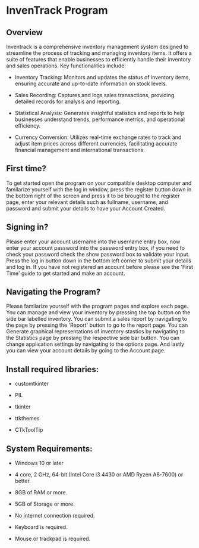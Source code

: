 
# InvenTrack Program

## Overview
Inventrack is a comprehensive inventory management system designed to streamline the process of tracking and managing inventory items. It offers a suite of features that enable businesses to efficiently handle their inventory and sales operations. Key functionalities include:

- Inventory Tracking: Monitors and updates the status of inventory items, ensuring accurate and up-to-date information on stock levels.

- Sales Recording: Captures and logs sales transactions, providing detailed records for analysis and reporting.

- Statistical Analysis: Generates insightful statistics and reports to help businesses understand trends, performance metrics, and operational efficiency.

- Currency Conversion: Utilizes real-time exchange rates to track and adjust item prices across different currencies, facilitating accurate financial management and international transactions.

## First time?

To get started open the program on your compatible desktop computer and
familarize yourself with the log in window, press the register button
down in the bottom right of the screen and press it to be brought to
the register page, enter your relevant details such as fullname, 
username, and password and submit your details to have your Account 
Created.

## Signing in?

Please enter your account username into the username entry box, now
enter your account password into the password entry box, if you need
to check your password check the show password box to validate your
input. Press the log in button down in the bottom left corner to
submit your details and log in. If you have not registered an account
before please see the 'First Time' guide to get started and make an
account. 

## Navigating the Program?

Please familarize yourself with the program pages and explore each page.
You can manage and view your inventory by pressing the top button on the
side bar labelled inventory. You can submit a sales report by navigating
to the page by pressing the 'Report' button to go to the report page. You
can Generate graphical representations of inventory stastics by navigating
to the Statistics page by pressing the respective side bar button. You can
change application settings by navigating to the options page. And lastly
you can view your account details by going to the Account page. 

## Install required libraries:


- customtkinter

- PIL

- tkinter

- ttkthemes

- CTkToolTip


## System Requirements:


- Windows 10 or later

- 4 core, 2 GHz, 64-bit (Intel Core i3 4430 or AMD Ryzen A8-7600) or better.

- 8GB of RAM or more.

- 5GB of Storage or more.

- No internet connection required.

- Keyboard is required.

- Mouse or trackpad is required.

